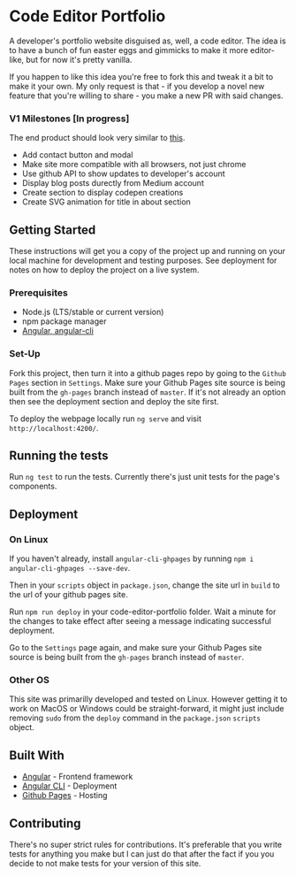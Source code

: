 # Code Editor Portfolio

A developer's portfolio website disguised as, well, a code editor.
The idea is to have a bunch of fun easter eggs and gimmicks to make it more editor-like, but for now it's pretty vanilla.

If you happen to like this idea you're free to fork this and tweak it a bit to make it your own. My only request is that - if you develop a novel new feature that you're willing to share - you make a new PR with said changes.

### V1 Milestones [In progress]

The end product should look very similar to [this](https://i.imgur.com/8JynzX8.jpg).

- Add contact button and modal
- Make site more compatible with all browsers, not just chrome
- Use github API to show updates to developer's account
- Display blog posts durectly from Medium account
- Create section to display codepen creations
- Create SVG animation for title in about section

## Getting Started

These instructions will get you a copy of the project up and running on your local machine for development and testing purposes. See deployment for notes on how to deploy the project on a live system.

### Prerequisites

- Node.js (LTS/stable or current version)
- npm package manager
- [Angular, angular-cli](https://angular.io/guide/quickstart)


### Set-Up

Fork this project, then turn it into a github pages repo by going to the `Github Pages` section in `Settings`. Make sure your Github Pages site source is being built from the `gh-pages` branch instead of `master`. If it's not already an option then see the deployment section and deploy the site first.

To deploy the webpage locally run `ng serve` and visit `http://localhost:4200/`.

## Running the tests

Run `ng test` to run the tests. Currently there's just unit tests for the page's components.

## Deployment

### On Linux

If you haven't already, install `angular-cli-ghpages` by running `npm i angular-cli-ghpages --save-dev`.

Then in your `scripts` object in `package.json`, change the site url in `build` to the url of your github pages site.

Run `npm run deploy` in your code-editor-portfolio folder. Wait a minute for the changes to take effect after seeing a message indicating successful deployment.

Go to the `Settings` page again, and make sure your Github Pages site source is being built from the `gh-pages` branch instead of `master`.

### Other OS

This site was primarilly developed and tested on Linux. However getting it to work on MacOS or Windows could be straight-forward, it might just include removing `sudo` from the `deploy` command in the `package.json` `scripts` object.

## Built With

* [Angular](https://angular.io/) - Frontend framework
* [Angular CLI](https://cli.angular.io/) - Deployment
* [Github Pages](https://pages.github.com/) - Hosting

## Contributing

There's no super strict rules for contributions. It's preferable that you write tests for anything you make but I can just do that after the fact if you you decide to not make tests for your version of this site.

